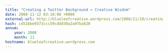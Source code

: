 ```yaml
---
title: "Creating a Twitter Background « Creative Wisdom"
date: 2008-11-12 03:18:08 +0000
external-url: http://blueleafcreative.wordpress.com/2008/11/10/creating-a-twitter-background/
hash: cd51bbe9373ccc59cddd30a2a97ba820
annum:
    year: 2008
    month: 11
hostname: blueleafcreative.wordpress.com
---
```



